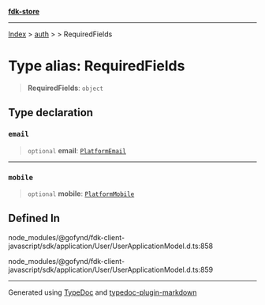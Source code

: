 [**fdk-store**](../../../README.md)
***

[Index](../../../API.md) > [auth](../../README.md) > [<internal>](../README.md) > RequiredFields

# Type alias: RequiredFields

> **RequiredFields**: `object`

## Type declaration

### `email`

> `optional` **email**: [`PlatformEmail`](type-alias.PlatformEmail.md)

***

### `mobile`

> `optional` **mobile**: [`PlatformMobile`](type-alias.PlatformMobile.md)

## Defined In

node\_modules/@gofynd/fdk-client-javascript/sdk/application/User/UserApplicationModel.d.ts:858

node\_modules/@gofynd/fdk-client-javascript/sdk/application/User/UserApplicationModel.d.ts:859

***
Generated using [TypeDoc](https://typedoc.org/) and [typedoc-plugin-markdown](https://www.npmjs.com/package/typedoc-plugin-markdown)
